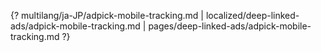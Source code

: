 {? multilang/ja-JP/adpick-mobile-tracking.md | localized/deep-linked-ads/adpick-mobile-tracking.md | pages/deep-linked-ads/adpick-mobile-tracking.md ?}

